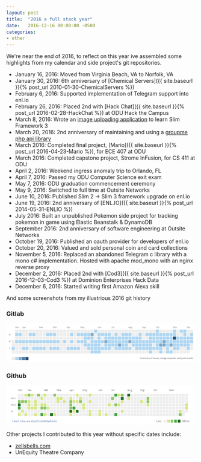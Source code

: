 ```yaml
---
layout: post
title:  "2016 a full stack year"
date:   2016-12-16 00:00:00 -0500
categories:
- other
---
```


We're near the end of 2016, to reflect on this year ive assembled some highlights from my calendar and side project's git repositories.

- January 16, 2016: Moved from Virginia Beach, VA to Norfolk, VA
- January 30, 2016: 6th anniversary of [Chemical Servers]({{ site.baseurl }}{% post_url 2010-01-30-ChemicalServers %})
- February 6, 2016: Supported implementation of Telegram support into enl.io<!--more-->
- February 26, 2016: Placed 2nd with [Hack Chat]({{ site.baseurl }}{% post_url 2016-02-28-HackChat %}) at ODU Hack the Campus
- March 8, 2016: Wrote an [image uploading application](https://github.com/zzbomb/upload) to learn Slim Framework 3
- March 20, 2016: 2nd anniversary of maintaining and using a [groupme php api library](https://github.com/zzbomb/GroupMePHP)
- March 2016: Completed final project, [Mario]({{ site.baseurl }}{% post_url 2016-04-23-Mario %}), for ECE 407 at ODU
- March 2016: Completed capstone project, Strome InFusion, for CS 411 at ODU
- April 2, 2016: Weekend ingress anomaly trip to Orlando, FL
- April 7, 2016: Passed my ODU Computer Science exit exam
- May 7, 2016: ODU graduation commencement ceremony
- May 9, 2016: Switched to full time at Outsite Networks
- June 10, 2016: Published Slim 2 -> Slim 3 framework upgrade on enl.io
- June 19, 2016: 2nd anniversary of [ENL.IO]({{ site.baseurl }}{% post_url 2014-05-31-ENLIO %})
- July 2016: Built an unpublished Pokemon side project for tracking pokemon in game using Elastic Beanstalk & DynamoDB
- September 2016: 2nd anniversary of software engineering at Outsite Networks
- October 19, 2016: Published an oauth provider for developers of enl.io
- October 20, 2016: Valued and sold personal coin and card collections
- November 5, 2016: Replaced an abandoned Telegram c library with a mono c# implementation. Hosted with apache mod_mono with an nginx reverse proxy
- December 2, 2016: Placed 2nd with [Cod3]({{ site.baseurl }}{% post_url 2016-12-03-Cod3 %}) at Dominion Enterprises Hack Data
- December 6, 2016: Started writing first Amazon Alexa skill


And some screenshots from my illustrious 2016 git history
### Gitlab
![Gitlab Stats](./assets/2016-a-full-stack-year/gitlab.png)

### Github
![Github Stats](./assets/2016-a-full-stack-year/github.png)

Other projects I contributed to this year without specific dates include:
- [zellsbells.com](http://zellsbells.com/)
- UnEquity Theatre Company
